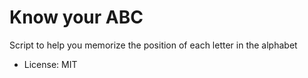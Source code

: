 # Know your ABC

Script to help you memorize the position of each letter in the alphabet

* License: MIT

